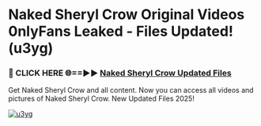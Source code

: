 # Naked Sheryl Crow Original Videos 0nlyFans Leaked - Files Updated! (u3yg)

<h3>🔴 CLICK HERE 🌐==►► <a href="https://tinyurl.com/up5wt9bj" rel="nofollow">Naked Sheryl Crow Updated Files</a></h3>

Get Naked Sheryl Crow and all content. Now you can access all videos and pictures of Naked Sheryl Crow. New Updated Files 2025!

[![u3yg](https://i.imgur.com/ABiUzMV.gif)](https://tinyurl.com/up5wt9bj)
